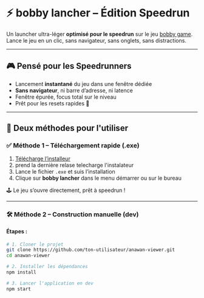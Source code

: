 # ⚡ bobby lancher – Édition Speedrun

Un launcher ultra-léger **optimisé pour le speedrun** sur le jeu [bobby game](https://challenge.anawan.io). Lance le jeu en un clic, sans navigateur, sans onglets, sans distractions.

---

## 🎮 Pensé pour les Speedrunners

- Lancement **instantané** du jeu dans une fenêtre dédiée
- **Sans navigateur**, ni barre d’adresse, ni latence
- Fenêtre épurée, focus total sur le niveau
- Prêt pour les resets rapides 🔁

---

## 🚀 Deux méthodes pour l'utiliser

### ✅ Méthode 1 – Téléchargement rapide (.exe)



1. [Télécharge l’installeur](https://github.com/rexmine-code/bobby-lancher/releases)
2. prend la dernière relase telecharge l'instalateur
3. Lance le fichier `.exe` et suis l’installation
4. Clique sur **bobby lancher** dans le menu démarrer ou sur le bureau

🕹️ Le jeu s’ouvre directement, prêt à speedrun !

---

### 🛠️ Méthode 2 – Construction manuelle (dev)


#### Étapes :

```bash
# 1. Cloner le projet
git clone https://github.com/ton-utilisateur/anawan-viewer.git
cd anawan-viewer

# 2. Installer les dépendances
npm install

# 3. Lancer l'application en dev
npm start
